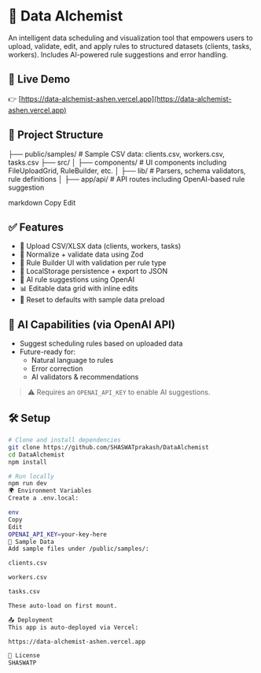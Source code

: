 # 🧪 Data Alchemist

An intelligent data scheduling and visualization tool that empowers users to upload, validate, edit, and apply rules to structured datasets (clients, tasks, workers). Includes AI-powered rule suggestions and error handling.

## 🚀 Live Demo

👉 [https://data-alchemist-ashen.vercel.app](https://data-alchemist-ashen.vercel.app)

## 📁 Project Structure

├── public/samples/ # Sample CSV data: clients.csv, workers.csv, tasks.csv
├── src/
│ ├── components/ # UI components including FileUploadGrid, RuleBuilder, etc.
│ ├── lib/ # Parsers, schema validators, rule definitions
│ ├── app/api/ # API routes including OpenAI-based rule suggestion

markdown
Copy
Edit

## ✅ Features

- 📄 Upload CSV/XLSX data (clients, workers, tasks)
- 🧹 Normalize + validate data using Zod
- 🧠 Rule Builder UI with validation per rule type
- 💾 LocalStorage persistence + export to JSON
- 🤖 AI rule suggestions using OpenAI
- 📊 Editable data grid with inline edits
- 🔁 Reset to defaults with sample data preload

## 🧠 AI Capabilities (via OpenAI API)

- Suggest scheduling rules based on uploaded data
- Future-ready for:
  - Natural language to rules
  - Error correction
  - AI validators & recommendations

> ⚠️ Requires an `OPENAI_API_KEY` to enable AI suggestions.

## 🛠️ Setup

```bash
# Clone and install dependencies
git clone https://github.com/SHASWATprakash/DataAlchemist
cd DataAlchemist
npm install

# Run locally
npm run dev
🌍 Environment Variables
Create a .env.local:

env
Copy
Edit
OPENAI_API_KEY=your-key-here
🧪 Sample Data
Add sample files under /public/samples/:

clients.csv

workers.csv

tasks.csv

These auto-load on first mount.

📤 Deployment
This app is auto-deployed via Vercel:

https://data-alchemist-ashen.vercel.app

📜 License
SHASWATP